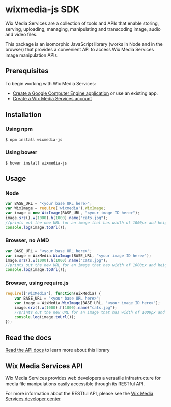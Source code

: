 wixmedia-js SDK
===================

Wix Media Services are a collection of tools and APIs that enable storing, serving, uploading, managing, manipulating and transcoding image, audio and video files.

This package is an isomorphic JavaScript library (works in Node and in the browser) that provides a convenient API to access Wix Media Services image manipulation APIs.

## Prerequisites
To begin working with Wix Media Services:

- [Create a Google Computer Engine application](link) or use an existing app. 
- [Create a Wix Media Services account](link)


## Installation
### Using npm ###
    $ npm install wixmedia-js
### Using bower ###
    $ bower install wixmedia-js


## Usage ##
### Node ###
````js
var BASE_URL = "<your base URL here>";
var WixImage = require('wixmedia').WixImage;
var image = new WixImage(BASE_URL, "<your image ID here>");
image.srz().w(1000).h(1000).name("cats.jpg");
//prints out the new URL for an image that has width of 1000px and height of 1000px
console.log(image.toUrl());

````
### Browser, no AMD ###
````js
var BASE_URL = "<your base URL here>";
var image = WixMedia.WixImage(BASE_URL, "<your image ID here>");
image.srz().w(1000).h(1000).name("cats.jpg");
//prints out the new URL for an image that has width of 1000px and height of 1000px
console.log(image.toUrl());
````

### Browser, using require.js ###
````js
require(['WixMedia'], function(WixMedia) {
    var BASE_URL = "<your base URL here>";
    var image = WixMedia.WixImage(BASE_URL, "<your image ID here>");
    image.srz().w(1000).h(1000).name("cats.jpg");
    //prints out the new URL for an image that has width of 1000px and height of 1000px
    console.log(image.toUrl());
});
````
## Read the docs ##
[Read the API docs](http://wix.github.io/wixmedia-js/) to learn more about this library

## Wix Media Services API ##
Wix Media Services provides web developers a versatile infrastructure for media file manipulations easily accessible through its RESTful API.

For more information about the RESTful API, please see the [Wix Media Services developer center](link)
